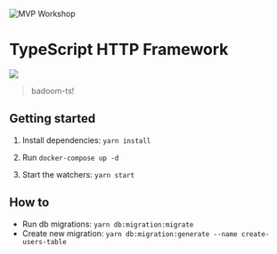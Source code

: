 ![MVP Workshop](https://img.shields.io/badge/MVP_Workshop-Born_and_bred-purple.svg?style=for-the-badge)

# TypeScript HTTP Framework

![](https://thumb.ibb.co/mvcqip/badoom.gif)
> badoom-ts!

## Getting started

1. Install dependencies:
`yarn install`

2. Run `docker-compose up -d`

3. Start the watchers: `yarn start`

## How to

- Run db migrations: `yarn db:migration:migrate`
- Create new migration: `yarn db:migration:generate --name create-users-table`
